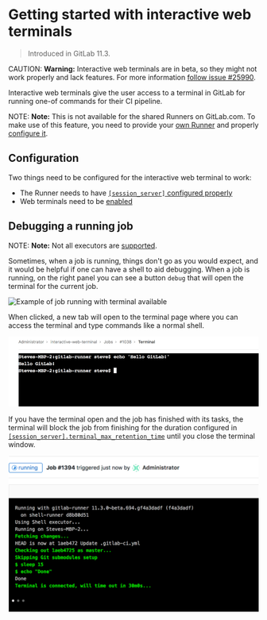 # Getting started with interactive web terminals

> Introduced in GitLab 11.3.

CAUTION: **Warning:**
Interactive web terminals are in beta, so they might not work properly and
lack features. For more information [follow issue #25990](https://gitlab.com/gitlab-org/gitlab-ce/issues/25990).

Interactive web terminals give the user access to a terminal in GitLab for
running one-of commands for their CI pipeline.

NOTE: **Note:**
This is not available for the shared Runners on GitLab.com.
To make use of this feature, you need to provide your
[own Runner](https://docs.gitlab.com/runner/install/) and properly
[configure it](#configuration).

## Configuration

Two things need to be configured for the interactive web terminal to work:

- The Runner needs to have [`[session_server]` configured
  properly][session-server]
- Web terminals need to be
  [enabled](../../administration/integration/terminal.md#enabling-and-disabling-terminal-support)

## Debugging a running job

NOTE: **Note:** Not all executors are
[supported](https://docs.gitlab.com/runner/executors/#compatibility-chart).

Sometimes, when a job is running, things don't go as you would expect, and it
would be helpful if one can have a shell to aid debugging. When a job is
running, on the right panel you can see a button `debug` that will open the terminal
for the current job.

![Example of job running with terminal
available](img/interactive_web_terminal_running_job.png)

When clicked, a new tab will open to the terminal page where you can access
the terminal and type commands like a normal shell.

![terminal of the job](img/interactive_web_terminal_page.png)

If you have the terminal open and the job has finished with its tasks, the
terminal will block the job from finishing for the duration configured in
[`[session_server].terminal_max_retention_time`][session-server] until you
close the terminal window.

![finished job with terminal open](img/finished_job_with_terminal_open.png)

[session-server]: https://docs.gitlab.com/runner/configuration/advanced-configuration.html#the-session_server-section
